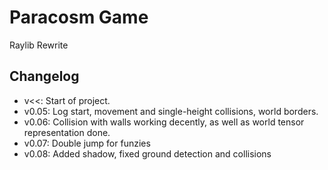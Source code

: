# Paracosm Game
Raylib Rewrite

## Changelog
- v<<: Start of project.
- v0.05: Log start, movement and single-height collisions,
world borders.
- v0.06: Collision with walls working decently, as well as
world tensor representation done.
- v0.07: Double jump for funzies
- v0.08: Added shadow, fixed ground detection and collisions